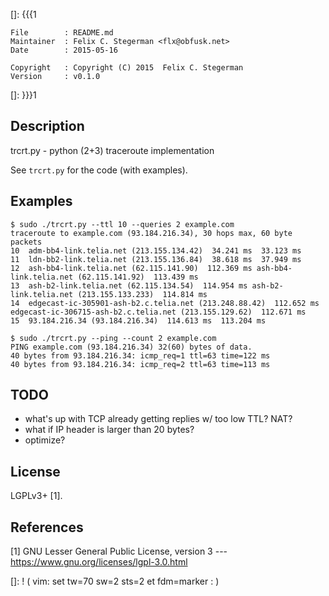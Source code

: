 []: {{{1

    File        : README.md
    Maintainer  : Felix C. Stegerman <flx@obfusk.net>
    Date        : 2015-05-16

    Copyright   : Copyright (C) 2015  Felix C. Stegerman
    Version     : v0.1.0

[]: }}}1

<!-- badge? -->

## Description

trcrt.py - python (2+3) traceroute implementation

See `trcrt.py` for the code (with examples).

## Examples

```
$ sudo ./trcrt.py --ttl 10 --queries 2 example.com
traceroute to example.com (93.184.216.34), 30 hops max, 60 byte packets
10  adm-bb4-link.telia.net (213.155.134.42)  34.241 ms  33.123 ms
11  ldn-bb2-link.telia.net (213.155.136.84)  38.618 ms  37.949 ms
12  ash-bb4-link.telia.net (62.115.141.90)  112.369 ms ash-bb4-link.telia.net (62.115.141.92)  113.439 ms
13  ash-b2-link.telia.net (62.115.134.54)  114.954 ms ash-b2-link.telia.net (213.155.133.233)  114.814 ms
14  edgecast-ic-305901-ash-b2.c.telia.net (213.248.88.42)  112.652 ms edgecast-ic-306715-ash-b2.c.telia.net (213.155.129.62)  112.671 ms
15  93.184.216.34 (93.184.216.34)  114.613 ms  113.204 ms
```

```
$ sudo ./trcrt.py --ping --count 2 example.com
PING example.com (93.184.216.34) 32(60) bytes of data.
40 bytes from 93.184.216.34: icmp_req=1 ttl=63 time=122 ms
40 bytes from 93.184.216.34: icmp_req=2 ttl=63 time=113 ms
```

## TODO

* what's up with TCP already getting replies w/ too low TTL? NAT?
* what if IP header is larger than 20 bytes?
* optimize?

## License

LGPLv3+ [1].

## References

[1] GNU Lesser General Public License, version 3
--- https://www.gnu.org/licenses/lgpl-3.0.html

[]: ! ( vim: set tw=70 sw=2 sts=2 et fdm=marker : )
